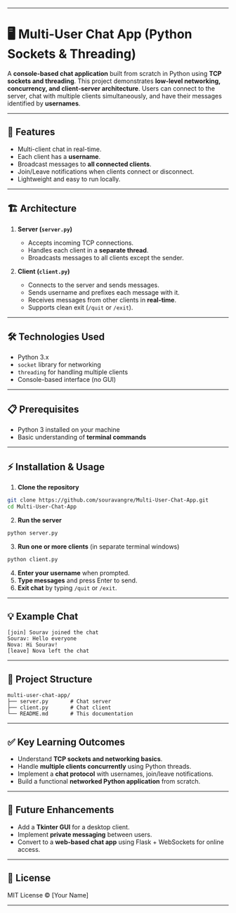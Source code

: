 
---

# 🖥 Multi-User Chat App (Python Sockets & Threading)

A **console-based chat application** built from scratch in Python using **TCP sockets and threading**. This project demonstrates **low-level networking, concurrency, and client-server architecture**. Users can connect to the server, chat with multiple clients simultaneously, and have their messages identified by **usernames**.

---

## 🚀 Features

* Multi-client chat in real-time.
* Each client has a **username**.
* Broadcast messages to **all connected clients**.
* Join/Leave notifications when clients connect or disconnect.
* Lightweight and easy to run locally.

---

## 🏗 Architecture

1. **Server (`server.py`)**

   * Accepts incoming TCP connections.
   * Handles each client in a **separate thread**.
   * Broadcasts messages to all clients except the sender.

2. **Client (`client.py`)**

   * Connects to the server and sends messages.
   * Sends username and prefixes each message with it.
   * Receives messages from other clients in **real-time**.
   * Supports clean exit (`/quit` or `/exit`).

---

## 🛠 Technologies Used

* Python 3.x
* `socket` library for networking
* `threading` for handling multiple clients
* Console-based interface (no GUI)

---

## 📋 Prerequisites

* Python 3 installed on your machine
* Basic understanding of **terminal commands**

---

## ⚡ Installation & Usage

1. **Clone the repository**

```bash
git clone https://github.com/souravangre/Multi-User-Chat-App.git
cd Multi-User-Chat-App
```

2. **Run the server**

```bash
python server.py
```

3. **Run one or more clients** (in separate terminal windows)

```bash
python client.py
```

4. **Enter your username** when prompted.
5. **Type messages** and press Enter to send.
6. **Exit chat** by typing `/quit` or `/exit`.

---

## 💡 Example Chat

```
[join] Sourav joined the chat
Sourav: Hello everyone
Nova: Hi Sourav!
[leave] Nova left the chat
```

---

## 📂 Project Structure

```
multi-user-chat-app/
├── server.py       # Chat server
├── client.py       # Chat client
└── README.md       # This documentation
```

---

## ✅ Key Learning Outcomes

* Understand **TCP sockets and networking basics**.
* Handle **multiple clients concurrently** using Python threads.
* Implement a **chat protocol** with usernames, join/leave notifications.
* Build a functional **networked Python application** from scratch.

---

## 🧩 Future Enhancements

* Add a **Tkinter GUI** for a desktop client.
* Implement **private messaging** between users.
* Convert to a **web-based chat app** using Flask + WebSockets for online access.

---

## 📜 License

MIT License © \[Your Name]

---

